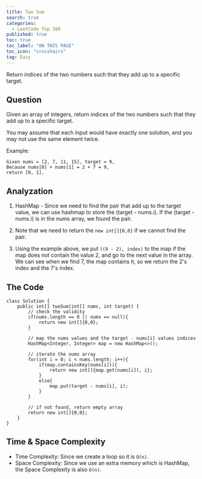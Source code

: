 ```yaml
---
title: Two Sum
search: true
categories:
  - LeetCode Top 100
published: true
toc: true
toc_label: "ON THIS PAGE"
toc_icon: "crosshairs"
tag: Easy
---
```

Return indices of the two numbers such that they add up to a specific target.
## Question

Given an array of integers, return indices of the two numbers such that they add up to a specific target.

You may assume that each input would have exactly one solution, and you may not use the same element twice.

Example:

```
Given nums = [2, 7, 11, 15], target = 9,
Because nums[0] + nums[1] = 2 + 7 = 9,
return [0, 1].
```

## Analyzation

1. HashMap - Since we need to find the pair that add up to the target value, we can use hashmap to store the (target - nums.i). If the (target - nums.i) is in the nums array, we found the pair.

2. Note that we need to return the `new int[]{0,0}` if we cannot find the pair.

3. Using the example above, we put `((9 - 2), index)` to the map if the map does not contain the value 2, and go to the next value in the array. We can see when we find 7, the map contains it, so we return the 2's index and the 7's index.


## The Code
```
class Solution {
    public int[] twoSum(int[] nums, int target) {
        // check the validity
        if(nums.length == 0 || nums == null){
            return new int[]{0,0};
        }
        
        // map the nums values and the target - nums[i] values indices
        HashMap<Integer, Integer> map = new HashMap<>();
        
        // iterate the nums array
        for(int i = 0; i < nums.length; i++){
            if(map.containsKey(nums[i])){
                return new int[]{map.get(nums[i]), i};
            }
            else{
                map.put(target - nums[i], i);
            }
        }
        
        // if not found, return empty array
        return new int[]{0,0};
    }
}
```

## Time & Space Complexity
- Time Complexity: Since we create a loop so it is `O(n)`.
- Space Complexity: Since we use an extra memory which is HashMap, the Space Complexity is also `O(n)`.
